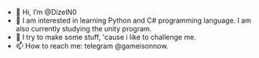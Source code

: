 - 👋 Hi, I’m @DizelN0
- 👀 I am interested in learning Python and C# programming language. I am also currently studying the unity program.
- 🌱 I try to make some stuff, 'cause i like to challenge me.
- 📫 How to reach me: telegram @gameisonnow.
